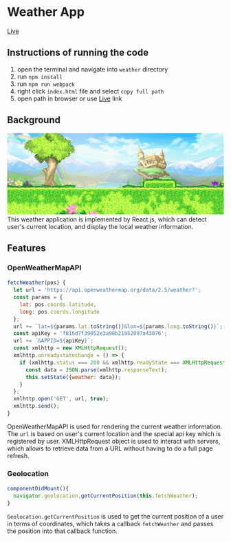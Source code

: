 # Weather App
[Live](https://qidizhai.github.io/weather)

## Instructions of running the code
1. open the terminal and navigate into `weather` directory
2. run `npm install`
3. run `npm run webpack`
4. right click `index.html` file and select `copy full path`
5. open path in browser or use [Live](https://qidizhai.github.io/weather) link

## Background
![alt text](https://github.com/qidizhai/flappy-monkey/blob/master/background.png "Logo Title Text 1")
This weather application is implemented by React.js, which can detect user's current
location, and display the local weather information.

## Features
### OpenWeatherMapAPI
```js
fetchWeather(pos) {
  let url = 'https://api.openweathermap.org/data/2.5/weather?';
  const params = {
    lat: pos.coords.latitude,
    long: pos.coords.longitude
  };
  url += `lat=${params.lat.toString()}&lon=${params.long.toString()}`;
  const apiKey = 'f816d7f39052e3a98b21952097a43076';
  url += `&APPID=${apiKey}`;
  const xmlhttp = new XMLHttpRequest();
  xmlhttp.onreadystatechange = () => {
    if (xmlhttp.status === 200 && xmlhttp.readyState === XMLHttpRequest.DONE) {
      const data = JSON.parse(xmlhttp.responseText);
      this.setState({weather: data});
    }
  };
  xmlhttp.open('GET', url, true);
  xmlhttp.send();
}
```
OpenWeatherMapAPI is used for rendering the current weather information. The `url` is based on
user's current location and the special api key which is registered by user. XMLHttpRequest object
is used to interact with servers, which allows to retrieve data from a URL without having to do
a full page refresh.

### Geolocation
```js
componentDidMount(){
  navigator.geolocation.getCurrentPosition(this.fetchWeather);
}
```
`Geolocation.getCurrentPosition` is used to get the current position of a user in terms of
coordinates, which takes a callback `fetchWeather` and passes the position into that callback function.
